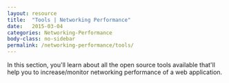 ```yaml
---
layout: resource
title:  "Tools | Networking Performance"
date:   2015-03-04
categories: Networking-Performance
body-class: no-sidebar
permalink: /networking-performance/tools/
---
```


In this section, you'll learn about all the open source tools available that'll help you to increase/monitor networking performance of a web application.